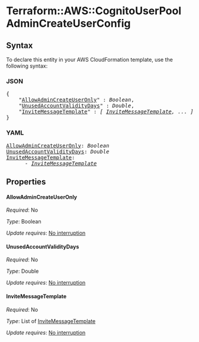 # Terraform::AWS::CognitoUserPool AdminCreateUserConfig

## Syntax

To declare this entity in your AWS CloudFormation template, use the following syntax:

### JSON

<pre>
{
    "<a href="#allowadmincreateuseronly" title="AllowAdminCreateUserOnly">AllowAdminCreateUserOnly</a>" : <i>Boolean</i>,
    "<a href="#unusedaccountvaliditydays" title="UnusedAccountValidityDays">UnusedAccountValidityDays</a>" : <i>Double</i>,
    "<a href="#invitemessagetemplate" title="InviteMessageTemplate">InviteMessageTemplate</a>" : <i>[ <a href="admincreateuserconfig-invitemessagetemplate.md">InviteMessageTemplate</a>, ... ]</i>
}
</pre>

### YAML

<pre>
<a href="#allowadmincreateuseronly" title="AllowAdminCreateUserOnly">AllowAdminCreateUserOnly</a>: <i>Boolean</i>
<a href="#unusedaccountvaliditydays" title="UnusedAccountValidityDays">UnusedAccountValidityDays</a>: <i>Double</i>
<a href="#invitemessagetemplate" title="InviteMessageTemplate">InviteMessageTemplate</a>: <i>
      - <a href="admincreateuserconfig-invitemessagetemplate.md">InviteMessageTemplate</a></i>
</pre>

## Properties

#### AllowAdminCreateUserOnly

_Required_: No

_Type_: Boolean

_Update requires_: [No interruption](https://docs.aws.amazon.com/AWSCloudFormation/latest/UserGuide/using-cfn-updating-stacks-update-behaviors.html#update-no-interrupt)

#### UnusedAccountValidityDays

_Required_: No

_Type_: Double

_Update requires_: [No interruption](https://docs.aws.amazon.com/AWSCloudFormation/latest/UserGuide/using-cfn-updating-stacks-update-behaviors.html#update-no-interrupt)

#### InviteMessageTemplate

_Required_: No

_Type_: List of <a href="admincreateuserconfig-invitemessagetemplate.md">InviteMessageTemplate</a>

_Update requires_: [No interruption](https://docs.aws.amazon.com/AWSCloudFormation/latest/UserGuide/using-cfn-updating-stacks-update-behaviors.html#update-no-interrupt)


